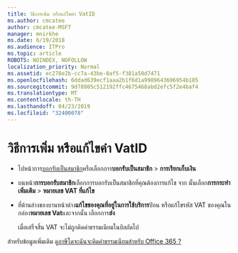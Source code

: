 ```yaml
---
title: วิธีการเพิ่ม หรือแก้ไขคำ VatID
ms.author: cmcatee
author: cmcatee-MSFT
manager: mnirkhe
ms.date: 6/19/2018
ms.audience: ITPro
ms.topic: article
ROBOTS: NOINDEX, NOFOLLOW
localization_priority: Normal
ms.assetid: ec278e2b-cc7a-43be-8af5-f381a50d7471
ms.openlocfilehash: 6ddad639ecf1aaa2b1f6d1a9989643696954b185
ms.sourcegitcommit: 9d78905c512192ffc4675468abd2efc5f2e4baf4
ms.translationtype: MT
ms.contentlocale: th-TH
ms.lasthandoff: 04/23/2019
ms.locfileid: "32400078"
---
```

# <a name="how-to-add-or-edit-a-vatid"></a>วิธีการเพิ่ม หรือแก้ไขคำ VatID

- ไปหน้าการ[บอกรับเป็นสมาชิก](https://go.microsoft.com/fwlink/p/?linkid=842054)หรือเลือกการ**บอกรับเป็นสมาชิก** \> **การเรียกเก็บเงิน**
    
- บนหน้า**การบอกรับสมาชิก**เลือกการบอกรับเป็นสมาชิกที่คุณต้องการแก้ไข จาก นั้นเลือก**การกระทำเพิ่มเติม** \> **หมายเลข VAT ที่แก้ไข**
    
- ที่ด้านล่างของบานหน้าต่าง**แก้ไขของคุณที่อยู่ในการใช้บริการ**ป้อน หรือแก้ไขรหัส VAT ของคุณในกล่อง**หมายเลข Vat**และจากนั้น เลือกการ**ส่ง**
    
    เมื่อเสร็จสิ้น VAT จะไม่ถูกคิดค่าธรรมเนียมในบิลถัดไป
    
สำหรับข้อมูลเพิ่มเติม ดู[ภาษีใดจะฉันจะคิดค่าธรรมเนียมสำหรับ Office 365 ?](https://support.office.com/article/7e77382b-b966-4ad5-a515-9e629a777a22.aspx)
  

